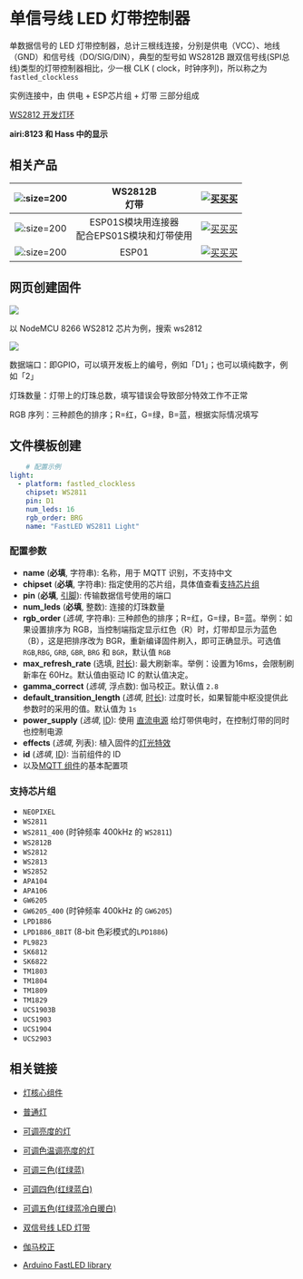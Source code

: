 # 单信号线 LED 灯带控制器

单数据信号的 LED 灯带控制器，总计三根线连接，分别是供电（VCC）、地线（GND）和信号线（DO/SIG/DIN），典型的型号如 WS2812B
跟双信号线(SPI总线)类型的灯带控制器相比，少一根 CLK ( clock，时钟序列)，所以称之为 `fastled_clockless`

实例连接中，由 供电 + ESP芯片组 + 灯带 三部分组成


[WS2812 开发灯环](//player.bilibili.com/player.html?aid=35359361&cid=61980878&page=1 ':include :type=iframe width="720" height="1280"')

**airi:8123 和 Hass 中的显示**

## 相关产品

| ![](https://ws1.sinaimg.cn/large/007fN5Xegy1fwxfzyopmcj30xa0k81fn.jpg ':size=200')|  WS2812B<br> 灯带 |   [![买买买](http://cdn.airijia.com/b6eca8da724952cc0251.gif ':size=150')](https://s.taobao.com/search?q=ws2812b) |
|:-:|:-:|:-:|
| ![](https://ws1.sinaimg.cn/large/007fN5Xegy1fwxbejdrw1j30b40b4tdc.jpg ':size=200')  | ESP01S模块用连接器<br> 配合EPS01S模块和灯带使用  |  [![买买买](http://cdn.airijia.com/b6eca8da724952cc0251.gif ':size=150')](https://item.taobao.com/item.htm?id=551951370518) |
| ![](http://pic.airijia.com/doc/20181122164130.png ':size=200')| ESP01 |  [![买买买](http://cdn.airijia.com/b6eca8da724952cc0251.gif ':size=150')](https://item.taobao.com/item.htm?id=45607865463) |



## 网页创建固件

![](https://ws1.sinaimg.cn/large/007fN5Xegy1fwxg8yw6t6j30w60jqtca.jpg)

以 NodeMCU 8266 WS2812 芯片为例，搜索 ws2812  


![](https://ws1.sinaimg.cn/large/007fN5Xegy1fwxda34579j30ku0djmxh.jpg)

数据端口：即GPIO，可以填开发板上的编号，例如「D1」；也可以填纯数字，例如「2」

灯珠数量：灯带上的灯珠总数，填写错误会导致部分特效工作不正常

RGB 序列：三种颜色的排序；R=红，G=绿，B=蓝，根据实际情况填写




## 文件模板创建


```yaml
    # 配置示例
light:
  - platform: fastled_clockless
    chipset: WS2811
    pin: D1
    num_leds: 16
    rgb_order: BRG
    name: "FastLED WS2811 Light"
```

### 配置参数

- **name** (**必填**, 字符串): 名称，用于 MQTT 识别，不支持中文
- **chipset** (**必填**, 字符串): 指定使用的芯片组，具体值查看[支持芯片组](#支持芯片组)
- **pin** (**必填**, [引脚](mqtt/guides/configuration-types#引脚)): 传输数据信号使用的端口
- **num_leds** (**必填**, 整数): 连接的灯珠数量
- **rgb_order** (*选填*, 字符串): 三种颜色的排序；R=红，G=绿，B=蓝。举例：如果设置排序为 RGB，当控制端指定显示红色（R）时，灯带却显示为蓝色（B），这是把排序改为 BGR，重新编译固件刷入，即可正确显示。可选值 `RGB`,`RBG`, `GRB`, `GBR`, `BRG` 和 `BGR`，默认值  `RGB`
- **max_refresh_rate** (选填, [时长](mqtt/guides/configuration-types#时长)): 最大刷新率。举例：设置为16ms，会限制刷新率在 60Hz。默认值由驱动 IC 的默认值决定。
- **gamma_correct** (*选填*, 浮点数): 伽马校正。默认值 `2.8`
- **default_transition_length** (*选填*, [时长](mqtt/guides/configuration-types#时长)): 过度时长，如果智能中枢没提供此参数时的采用的值。默认值为 `1s`
- **power_supply** (*选填*, [ID](mqtt/guides/configuration-types#id)): 使用 [直流电源](mqtt/components/power_supply) 给灯带供电时，在控制灯带的同时也控制电源
- **effects** (*选填*, 列表): 植入固件的[灯光特效](mqtt/components/light/#灯光特效)
- **id** (*选填*, [ID](mqtt/guides/configuration-types#id)): 当前组件的 ID
- 以及[MQTT 组件](mqtt/components/mqtt#MQTT-组件基本配置项)的基本配置项



### 支持芯片组

- `NEOPIXEL`
- `WS2811`
- `WS2811_400` (时钟频率 400kHz 的 `WS2811`)
- `WS2812B`
- `WS2812`
- `WS2813`
- `WS2852`
- `APA104`
- `APA106`
- `GW6205`
- `GW6205_400` (时钟频率 400kHz 的  `GW6205`)
- `LPD1886`
- `LPD1886_8BIT` (8-bit 色彩模式的`LPD1886`)
- `PL9823`
- `SK6812`
- `SK6822`
- `TM1803`
- `TM1804`
- `TM1809`
- `TM1829`
- `UCS1903B`
- `UCS1903`
- `UCS1904`
- `UCS2903`


## 相关链接

-  [灯核心组件](mqtt/components/light/)
  -  [普通灯](mqtt/components/light/binary)
  -  [可调亮度的灯](mqtt/components/light/monochromatic)
  -  [可调色温调亮度的灯](mqtt/components/light/cwww)
  -  [可调三色(红绿蓝)](mqtt/components/light/rgb)
  -  [可调四色(红绿蓝白)](mqtt/components/light/rgbw)
  -  [可调五色(红绿蓝冷白暖白)](mqtt/components/light/rgbww)
  -  [双信号线 LED 灯带](mqtt/components/light/fastled_spi)


- [伽马校正](https://baike.baidu.com/item/%E4%BC%BD%E7%8E%9B%E6%A0%A1%E6%AD%A3/7257507)
- [Arduino FastLED library](https://github.com/FastLED/FastLED)